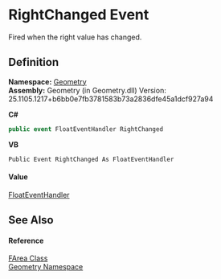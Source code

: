# RightChanged Event


Fired when the right value has changed.



## Definition
**Namespace:** <a href="eb409b48-e279-bdb4-daf3-3196b72d55a2.md">Geometry</a>  
**Assembly:** Geometry (in Geometry.dll) Version: 25.1105.1217+b6bb0e7fb3781583b73a2836dfe45a1dcf927a94

**C#**
``` C#
public event FloatEventHandler RightChanged
```
**VB**
``` VB
Public Event RightChanged As FloatEventHandler
```



#### Value
<a href="45cd4f4b-8670-efbe-dddc-bb634b220bd2.md">FloatEventHandler</a>

## See Also


#### Reference
<a href="bb9e7df7-af91-41d9-e4eb-f0500ec02002.md">FArea Class</a>  
<a href="eb409b48-e279-bdb4-daf3-3196b72d55a2.md">Geometry Namespace</a>  
